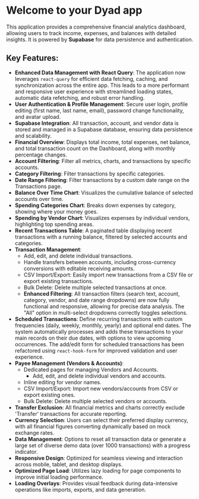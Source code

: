 # Welcome to your Dyad app

This application provides a comprehensive financial analytics dashboard, allowing users to track income, expenses, and balances with detailed insights. It is powered by **Supabase** for data persistence and authentication.

## Key Features:

*   **Enhanced Data Management with React Query**: The application now leverages `react-query` for efficient data fetching, caching, and synchronization across the entire app. This leads to a more performant and responsive user experience with streamlined loading states, automatic data refetching, and robust error handling.
*   **User Authentication & Profile Management**: Secure user login, profile editing (first name, last name, email), password change functionality, and avatar upload.
*   **Supabase Integration**: All transaction, account, and vendor data is stored and managed in a Supabase database, ensuring data persistence and scalability.
*   **Financial Overview**: Displays total income, total expenses, net balance, and total transaction count on the Dashboard, along with monthly percentage changes.
*   **Account Filtering**: Filter all metrics, charts, and transactions by specific accounts.
*   **Category Filtering**: Filter transactions by specific categories.
*   **Date Range Filtering**: Filter transactions by a custom date range on the Transactions page.
*   **Balance Over Time Chart**: Visualizes the cumulative balance of selected accounts over time.
*   **Spending Categories Chart**: Breaks down expenses by category, showing where your money goes.
*   **Spending by Vendor Chart**: Visualizes expenses by individual vendors, highlighting top spending areas.
*   **Recent Transactions Table**: A paginated table displaying recent transactions with a running balance, filtered by selected accounts and categories.
*   **Transaction Management**:
    *   Add, edit, and delete individual transactions.
    *   Handle transfers between accounts, including cross-currency conversions with editable receiving amounts.
    *   CSV Import/Export: Easily import new transactions from a CSV file or export existing transactions.
    *   Bulk Delete: Delete multiple selected transactions at once.
    *   **Enhanced Filtering**: All transaction filters (search text, account, category, vendor, and date range dropdowns) are now fully functional and responsive, allowing for precise data analysis. The "All" option in multi-select dropdowns correctly toggles selections.
*   **Scheduled Transactions**: Define recurring transactions with custom frequencies (daily, weekly, monthly, yearly) and optional end dates. The system automatically processes and adds these transactions to your main records on their due dates, with options to view upcoming occurrences. The add/edit form for scheduled transactions has been refactored using `react-hook-form` for improved validation and user experience.
*   **Payee Management (Vendors & Accounts)**:
    *   Dedicated pages for managing Vendors and Accounts.
        *   Add, edit, and delete individual vendors and accounts.
    *   Inline editing for vendor names.
    *   CSV Import/Export: Import new vendors/accounts from CSV or export existing ones.
    *   Bulk Delete: Delete multiple selected vendors or accounts.
*   **Transfer Exclusion**: All financial metrics and charts correctly exclude 'Transfer' transactions for accurate reporting.
*   **Currency Selection**: Users can select their preferred display currency, with all financial figures converting dynamically based on mock exchange rates.
*   **Data Management**: Options to reset all transaction data or generate a large set of diverse demo data (over 1000 transactions) with a progress indicator.
*   **Responsive Design**: Optimized for seamless viewing and interaction across mobile, tablet, and desktop displays.
*   **Optimized Page Load**: Utilizes lazy loading for page components to improve initial loading performance.
*   **Loading Overlays**: Provides visual feedback during data-intensive operations like imports, exports, and data generation.